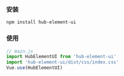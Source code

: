 
### 安装

```
npm install hub-element-ui
```

### 使用

``` js
// main.js
import HubElementUI from 'hub-element-ui'
import 'hub-element-ui/dist/css/index.css'
Vue.use(HubElementUI)
```
